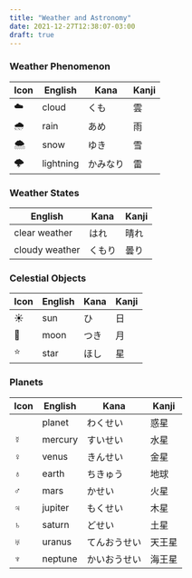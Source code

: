 ```yaml
---
title: "Weather and Astronomy"
date: 2021-12-27T12:38:07-03:00
draft: true
---
```

### Weather Phenomenon
| Icon | English   | Kana     | Kanji |
|------|-----------|----------|-------|
| ☁️    | cloud     | くも     | 雲    |
| 🌧️   | rain      | あめ     | 雨    |
| 🌨️   | snow      | ゆき     | 雪　  |
| 🌩️   | lightning | かみなり | 雷    |

### Weather States
| English        | Kana   | Kanji |
|----------------|--------|-------|
| clear weather  | はれ   | 晴れ  |
| cloudy weather | くもり | 曇り  |

### Celestial Objects
| Icon | English | Kana | Kanji |
|------|---------|------|-------|
| ☀️    | sun     | ひ   | 日    |
| 🌙   | moon    | つき | 月    |
| ⭐   | star    | ほし | 星    |

### Planets
| Icon | English | Kana         | Kanji  |
|------|---------|--------------|--------|
|      | planet  | わくせい     | 惑星   |
| ☿️    | mercury | すいせい     | 水星   |
| ♀    | venus   | きんせい     | 金星   |
| ♁    | earth   | ちきゅう     | 地球   |
| ♂    | mars    | かせい       | 火星   |
| ♃    | jupiter | もくせい     | 木星   |
| ♄    | saturn  | どせい       | 土星   |
| ♅    | uranus  | てんおうせい | 天王星 |
| ♆    | neptune | かいおうせい | 海王星 |
